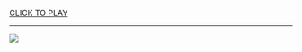 
<a href="https://premium76.site?title=denver_broncos_game_today&ref=13M">CLICK TO PLAY</a></h3>
<hr>

<a href="https://premium76.site?title=denver_broncos_game_today&ref=13M"><img src="https://clearcache.store/games.png"></a>


